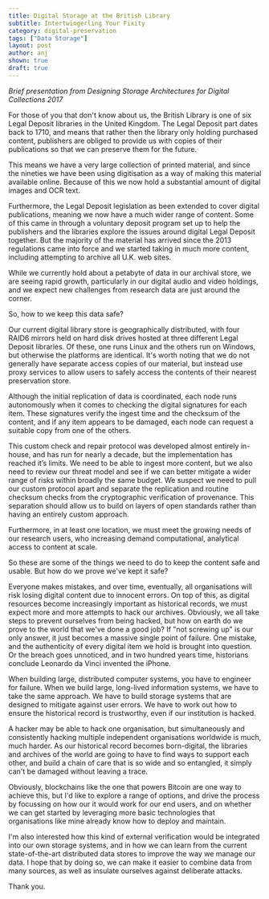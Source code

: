 ```yaml
---
title: Digital Storage at the British Library
subtitle: Intertwingerling Your Fixity
category: digital-preservation
tags: ["Data Storage"]
layout: post
author: anj
shown: true
draft: true
---
```


*Brief presentation from Designing Storage Architectures for Digital Collections 2017*

For those of you that don't know about us, the British Library is one of six Legal Deposit libraries in the United Kingdom. The Legal Deposit part dates back to 1710, and means that rather then the library only holding purchased content, publishers are obliged to provide us with copies of their publications so that we can preserve them for the future. 

This means we have a very large collection of printed material, and since the nineties we have been using digitisation as a way of making this material available online. Because of this we now hold a substantial amount of digital images and OCR text. 

Furthermore, the Legal Deposit legislation as been extended to cover digital publications, meaning we now have a much wider range of content. Some of this came in through a voluntary deposit program set up to help the publishers and the libraries explore the issues around digital Legal Deposit together. But the majority of the material has arrived since the 2013 regulations came into force and we started taking in much more content, including attempting to archive all U.K. web sites.

While we currently hold about a petabyte of data in our archival store, we are seeing rapid growth, particularly in our digital audio and video holdings, and we expect new challenges from research data are just around the corner.

So, how to we keep this data safe?

Our current digital library store is geographically distributed, with four RAID6 mirrors held on hard disk drives hosted at three different Legal Deposit libraries. Of these, one runs Linux and the others run on Windows, but otherwise the platforms are identical. It's worth noting that we do not generally have separate access copies of our material, but instead use proxy services to allow users to safely access the contents of their nearest preservation store.

Although the initial replication of data is coordinated, each node runs autonomously when it comes to checking the digital signatures for each item. These signatures verify the ingest time and the checksum of the content, and if any item appears to be damaged, each node can request a suitable copy from one of the others.

This custom check and repair protocol was developed almost entirely in-house, and has run for nearly a decade, but the implementation has reached it’s limits. We need to be able to ingest more content, but we also need to review our threat model and see if we can better mitigate a wider range of risks within broadly the same budget. We suspect we need to pull our custom protocol apart and separate the replication and routine checksum checks from the cryptographic verification of provenance. This separation should allow us to build on layers of open standards rather than having an entirely custom approach.

Furthermore, in at least one location, we must meet the growing needs of our research users, who increasing demand computational, analytical access to content at scale.

So these are some of the things we need to do to keep the content safe and usable. But how do we prove we've kept it safe?

Everyone makes mistakes, and over time, eventually, all organisations will risk losing digital content due to innocent errors. On top of this, as digital resources become increasingly important as historical records, we must expect more and more attempts to hack our archives. Obviously, we all take steps to prevent ourselves from being hacked, but how on earth do we prove to the world that we've done a good job? If "not screwing up" is our only answer, it just becomes a massive single point of failure. One mistake, and the authenticity of every digital item we hold is brought into question. Or the breach goes unnoticed, and in two hundred years time, historians conclude Leonardo da Vinci invented the iPhone.

When building large, distributed computer systems, you have to engineer for failure. When we build large, long-lived information systems, we have to take the same approach.  We have to build storage systems that are designed to mitigate against user errors. We have to work out how to ensure the historical record is trustworthy, even if our institution is hacked. 

A hacker may be able to hack one organisation, but simultaneously and consistently hacking multiple independent organisations worldwide is much, much harder. As our historical record becomes born-digital, the libraries and archives of the world are going to have to find ways to support each other, and build a chain of care that is so wide and so entangled, it simply can't be damaged without leaving a trace. 

Obviously, blockchains like the one that powers Bitcoin are one way to achieve this, but I'd like to explore a range of options, and drive the process by focussing on how our it would work for our end users, and on whether we can get started by leveraging more basic technologies that organisations like mine already know how to deploy and maintain.

I'm also interested how this kind of external verification would be integrated into our own storage systems, and in how we can learn from the current state-of-the-art distributed data stores to improve the way we manage our data. I hope that by doing so, we can make it easier to combine data from many sources, as well as insulate ourselves against deliberate attacks.

Thank you.


